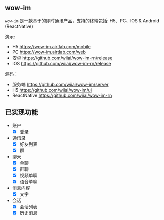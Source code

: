 ## wow-im
`wow-im` 是一款基于的即时通讯产品，支持的终端包括: H5、PC、IOS & Android (ReactNative)

演示:
- H5 https://wow-im.airtlab.com/mobile
- PC https://wow-im.airtlab.com/web
- 安卓 https://github.com/wiiai/wow-im-rn/release
- IOS https://github.com/wiiai/wow-im-rn/release

源码：
- 服务端 https://github.com/wiiai/wow-im/server
- H5 https://github.com/wiiai/wow-im/ui
- ReactNative https://github.com/wiiai/wow-im-rn

## 已实现功能
- 账户
  - [x] 登录
- 通讯录
  - [x] 好友列表
  - [x] 群
- 聊天
  - [x] 单聊
  - [x] 群聊
  - [x] 视频单聊
  - [x] 语音单聊
- 消息内容
  - [x] 文字
- 会话
  - [x] 会话列表
  - [x] 历史消息

